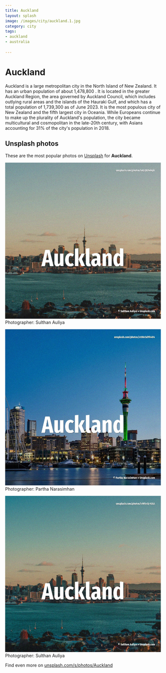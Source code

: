 ```yaml
---
title: Auckland
layout: splash
image: /images/city/auckland.1.jpg
category: city
tags:
- auckland
- australia

---
```

# Auckland

Auckland  is a large metropolitan city in the North Island of New Zealand. It has an urban population of about 1,478,800 . It is located in the greater Auckland Region, the area governed by Auckland Council, which includes  outlying rural areas and the islands of the Hauraki Gulf, and which has a total population of  1,739,300 as of June 2023. It is the most populous city of New Zealand and the fifth largest city in Oceania. While Europeans continue to make up the plurality of Auckland's population, the city became  multicultural and cosmopolitan in the late-20th century, with Asians accounting for 31% of the  city's population in 2018. 

 
## Unsplash photos
These are the most popular photos on [Unsplash](https://unsplash.com) for **Auckland**.
 
![Auckland](/images/city/auckland.1.jpg)
Photographer:  Sulthan Auliya
 
![Auckland](/images/city/auckland.2.jpg)
Photographer:  Partha Narasimhan
 
![Auckland](/images/city/auckland.3.jpg)
Photographer:  Sulthan Auliya
 
Find even more on [unsplash.com/s/photos/Auckland](https://unsplash.com/s/photos/Auckland)
 
